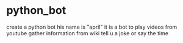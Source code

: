 # python_bot
create a python bot his name is "april"
it is a bot to play videos from youtube gather information from wiki tell u a joke or say the time
